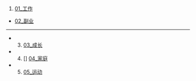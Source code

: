 1. [01_工作](01_work.md)
-  [02_副业](02_sideline.md)
***
-  3.  [03_成长](03.grower.md)
- 4. [] [04_家庭](04.family.md)
- 5. [05_运动](05_soort.md)
